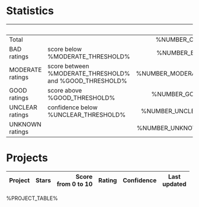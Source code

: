 # Statistics

|                  |                                                         | # or projects             |  % or projects              |
| :--------------- | :------------------------------------------------------ | ------------------------: | --------------------------: |
| Total            |                                                         | %NUMBER_OF_PROJECTS%      |                        100% |
| BAD ratings      | score below %MODERATE_THRESHOLD%                        | %NUMBER_BAD_RATINGS%      |      %PERCENT_BAD_RATINGS%% |
| MODERATE ratings | score between %MODERATE_THRESHOLD% and %GOOD_THRESHOLD% | %NUMBER_MODERATE_RATINGS% | %PERCENT_MODERATE_RATINGS%% |
| GOOD ratings     | score above %GOOD_THRESHOLD%                            | %NUMBER_GOOD_RATINGS%     |     %PERCENT_GOOD_RATINGS%% |
| UNCLEAR ratings  | confidence below %UNCLEAR_THRESHOLD%                    | %NUMBER_UNCLEAR_RATINGS%  |  %PERCENT_UNCLEAR_RATINGS%% |
| UNKNOWN ratings  |                                                         | %NUMBER_UNKNOWN_RATINGS%  |  %PERCENT_UNKNOWN_RATINGS%% |

# Projects

| Project | Stars | Score<br>from&nbsp;0&nbsp;to&nbsp;10 | Rating | Confidence | Last<br>updated |
| ------- | ----: | -----------------------------------: | :----- | :--------- | --------------- |
%PROJECT_TABLE%
